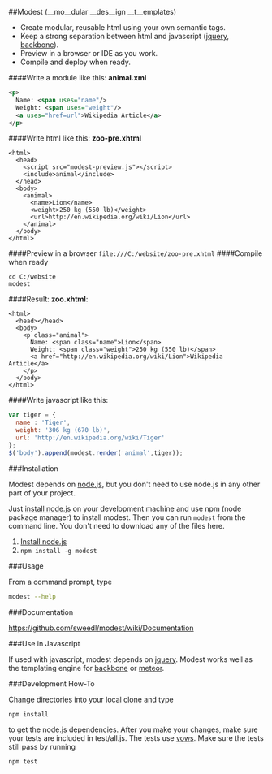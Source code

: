 ##Modest 
(__mo__dular __des__ign __t__emplates)

* Create modular, reusable html using your own semantic tags.
* Keep a strong separation between html and javascript ([jquery](http://jquery.com), [backbone](https://github.com/documentcloud/backbone)).
* Preview in a browser or IDE as you work.
* Compile and deploy when ready.

####Write a module like this:
__animal.xml__
```xml
<p>
  Name: <span uses="name"/>
  Weight: <span uses="weight"/>
  <a uses="href=url">Wikipedia Article</a>
</p>
```    
####Write html like this:
__zoo-pre.xhtml__
```xhtml
<html>
  <head>
    <script src="modest-preview.js"></script>
    <include>animal</include>
  </head>
  <body>
    <animal>
      <name>Lion</name>
      <weight>250 kg (550 lb)</weight>
      <url>http://en.wikipedia.org/wiki/Lion</url>
    </animal>
  </body>
</html>
```
####Preview in a browser
``file:///C:/website/zoo-pre.xhtml``
####Compile when ready
```dos
cd C:/website
modest
```
####Result:
__zoo.xhtml__:
```xhtml
<html>
  <head></head>
  <body>
    <p class="animal">
      Name: <span class="name">Lion</span>
      Weight: <span class="weight">250 kg (550 lb)</span>
      <a href="http://en.wikipedia.org/wiki/Lion">Wikipedia Article</a>
    </p>
  </body>
</html>
```
####Write javascript like this:
```javascript
var tiger = {
  name : 'Tiger',
  weight: '306 kg (670 lb)',
  url: 'http://en.wikipedia.org/wiki/Tiger'
};
$('body').append(modest.render('animal',tiger));
```
###Installation

Modest depends on [node.js](https://github.com/joyent/node), but you don't need to use node.js in any other part of your project. 

Just [install node.js](http://nodejs.org/#download) on your development machine and use npm (node package manager) to install modest.
Then you can run ``modest`` from the command line.
You don't need to download any of the files here.

1. [Install node.js](http://nodejs.org/#download)
2. ``npm install -g modest``

###Usage

From a command prompt, type
```bash
modest --help
```
###Documentation

https://github.com/sweedl/modest/wiki/Documentation

###Use in Javascript

If used with javascript, modest depends on [jquery](http://jquery.com).  Modest works well as the templating engine for [backbone](https://github.com/documentcloud/backbone) or [meteor](https://github.com/meteor/meteor).

###Development How-To

Change directories into your local clone and type
```bash
npm install
```
to get the node.js dependencies.  After you make your changes, make sure your tests are included in test/all.js.  The tests use [vows](http://vowsjs.org).  Make sure the tests still pass by running
```bash
npm test
```

